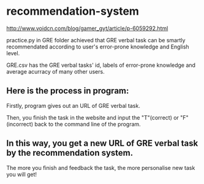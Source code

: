 # recommendation-system
http://www.voidcn.com/blog/gamer_gyt/article/p-6059292.html

practice.py in GRE folder achieved that GRE verbal task can be smartly recommendated according to user's error-prone knowledge and English level.

GRE.csv has the GRE verbal tasks' id, labels of error-prone knowledge and average acurracy of many other users.

Here is the process in program:
-----------------------------------

Firstly, program gives out an URL of GRE verbal task. 

Then, you finish the task in the website and input the "T"(correct) or "F"(incorrect) back to the command line of the program.

In this way, you get a new URL of GRE verbal task by the recommendation system.
----------------------------------

The more you finish and feedback the task, the more personalise new task you will get!
